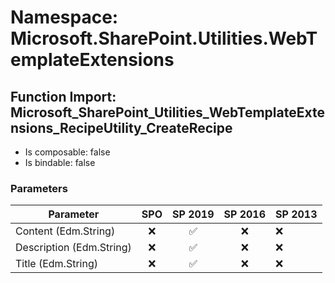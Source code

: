 # Namespace: Microsoft.SharePoint.Utilities.WebTemplateExtensions

## Function Import: Microsoft_SharePoint_Utilities_WebTemplateExtensions_RecipeUtility_CreateRecipe

- Is composable: false
- Is bindable: false

### Parameters

Parameter | SPO | SP 2019 | SP 2016 | SP 2013
----------|:---:|:-------:|:-------:|:-------
Content (Edm.String) | ❌ | ✅ | ❌ | ❌
Description (Edm.String) | ❌ | ✅ | ❌ | ❌
Title (Edm.String) | ❌ | ✅ | ❌ | ❌
